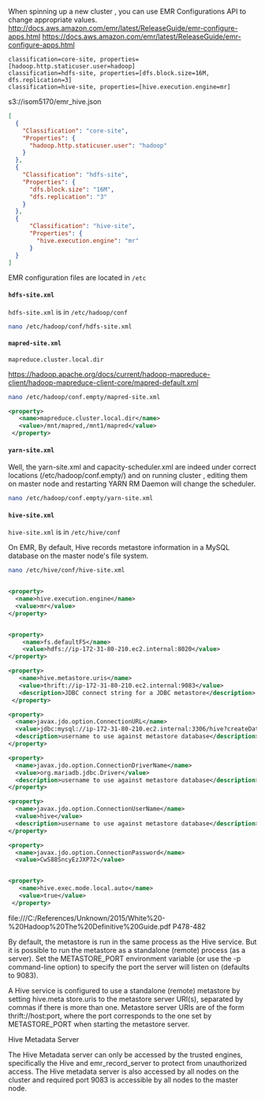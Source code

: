 

When spinning up a new cluster , you can use EMR Configurations API to change appropriate values. http://docs.aws.amazon.com/emr/latest/ReleaseGuide/emr-configure-apps.html
https://docs.aws.amazon.com/emr/latest/ReleaseGuide/emr-configure-apps.html

```
classification=core-site, properties=[hadoop.http.staticuser.user=hadoop]
classification=hdfs-site, properties=[dfs.block.size=16M, dfs.replication=3]
classification=hive-site, properties=[hive.execution.engine=mr]
```

s3://isom5170/emr_hive.json
```JSON
[
  {
    "Classification": "core-site",
    "Properties": {
      "hadoop.http.staticuser.user": "hadoop"
    }
  },
  {
    "Classification": "hdfs-site",
    "Properties": {
      "dfs.block.size": "16M",
      "dfs.replication": "3"
    }
  },
  {
      "Classification": "hive-site",
      "Properties": {
        "hive.execution.engine": "mr"
      }
  }
]
```


EMR configuration files are located in `/etc`



#### `hdfs-site.xml`


`hdfs-site.xml` is in `/etc/hadoop/conf`

```BASH
nano /etc/hadoop/conf/hdfs-site.xml
```

#### `mapred-site.xml`




`mapreduce.cluster.local.dir`

https://hadoop.apache.org/docs/current/hadoop-mapreduce-client/hadoop-mapreduce-client-core/mapred-default.xml

```BASH
nano /etc/hadoop/conf.empty/mapred-site.xml
```

```xml
<property>
   <name>mapreduce.cluster.local.dir</name>
   <value>/mnt/mapred,/mnt1/mapred</value>
 </property>

```


#### `yarn-site.xml`

Well, the yarn-site.xml and capacity-scheduler.xml are indeed under correct locations (/etc/hadoop/conf.empty/)
and on running cluster , editing them on master node and restarting YARN RM Daemon will change the scheduler.

```BASH
nano /etc/hadoop/conf.empty/yarn-site.xml
```

#### `hive-site.xml`



`hive-site.xml` is in `/etc/hive/conf`

On EMR, By default, Hive records metastore information in a MySQL database on the master node's file system.


```BASH
nano /etc/hive/conf/hive-site.xml
```

```XML

<property>
  <name>hive.execution.engine</name>
  <value>mr</value>
</property>


<property>
    <name>fs.defaultFS</name>
    <value>hdfs://ip-172-31-80-210.ec2.internal:8020</value>
</property>

<property>
   <name>hive.metastore.uris</name>
   <value>thrift://ip-172-31-80-210.ec2.internal:9083</value>
   <description>JDBC connect string for a JDBC metastore</description>
 </property>

<property>
  <name>javax.jdo.option.ConnectionURL</name>
  <value>jdbc:mysql://ip-172-31-80-210.ec2.internal:3306/hive?createDatabaseIfNotExist=true</value>
  <description>username to use against metastore database</description>
</property>

<property>
  <name>javax.jdo.option.ConnectionDriverName</name>
  <value>org.mariadb.jdbc.Driver</value>
  <description>username to use against metastore database</description>
</property>

<property>
  <name>javax.jdo.option.ConnectionUserName</name>
  <value>hive</value>
  <description>username to use against metastore database</description>
</property>

<property>
  <name>javax.jdo.option.ConnectionPassword</name>
  <value>CwS88SncyEzJXP72</value>


<property>
   <name>hive.exec.mode.local.auto</name>
   <value>true</value>
 </property>


```

 file:///C:/References/Unknown/2015/White%20-%20Hadoop%20The%20Definitive%20Guide.pdf
P478-482

By default, the metastore is run in the same process as the Hive service.
But it is possible to run the metastore as a standalone (remote) process (as a server). Set the
METASTORE_PORT environment variable (or use the -p command-line option) to
specify the port the server will listen on (defaults to 9083).


A Hive service is configured to use a standalone (remote) metastore by setting hive.meta
store.uris to the metastore server URI(s), separated by commas if there is more than
one. Metastore server URIs are of the form thrift://host:port, where the port
corresponds to the one set by METASTORE_PORT when starting the metastore server.

Hive Metadata Server

The Hive Metadata server can only be accessed by the trusted engines, specifically the Hive and emr_record_server to protect from unauthorized access.
The Hive metadata server is also accessed by all nodes on the cluster and required port 9083 is accessible by all nodes to the master node.
